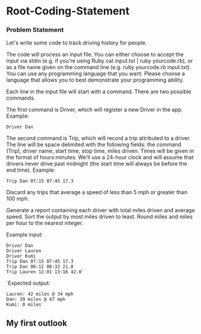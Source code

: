 # Root-Coding-Statement

### Problem Statement
Let's write some code to track driving history for people.

The code will process an input file. You can either choose to accept the input via stdin (e.g. if you're using Ruby cat input.txt | ruby yourcode.rb), or as a file name given on the command line (e.g. ruby yourcode.rb input.txt). You can use any programming language that you want. Please choose a language that allows you to best demonstrate your programming ability.

Each line in the input file will start with a command. There are two possible commands.

The first command is Driver, which will register a new Driver in the app. Example:
```
Driver Dan
```
The second command is Trip, which will record a trip attributed to a driver. The line will be space delimited with the following fields: the command (Trip), driver name, start time, stop time, miles driven. Times will be given in the format of hours:minutes. We'll use a 24-hour clock and will assume that drivers never drive past midnight (the start time will always be before the end time). Example:
```
Trip Dan 07:15 07:45 17.3
```
Discard any trips that average a speed of less than 5 mph or greater than 100 mph.

Generate a report containing each driver with total miles driven and average speed. Sort the output by most miles driven to least. Round miles and miles per hour to the nearest integer.

Example input:
```
Driver Dan
Driver Lauren
Driver Kumi
Trip Dan 07:15 07:45 17.3
Trip Dan 06:12 06:32 21.8
Trip Lauren 12:01 13:16 42.0`
```

`Expected output:
```
Lauren: 42 miles @ 34 mph
Dan: 39 miles @ 47 mph
Kumi: 0 miles`
```

## My first outlook


